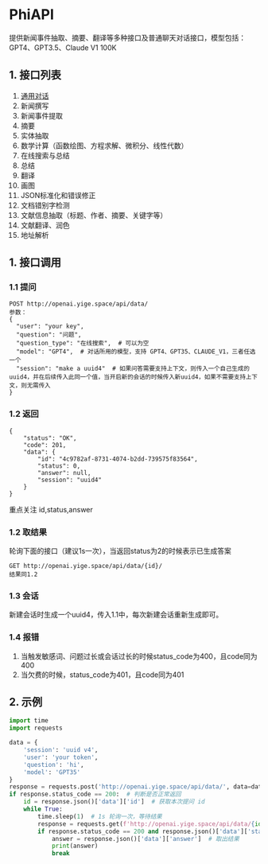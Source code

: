 # PhiAPI
提供新闻事件抽取、摘要、翻译等多种接口及普通聊天对话接口，模型包括：GPT4、GPT3.5、Claude V1 100K

## 1. 接口列表
1. [通用对话](#11-提问)
2. 新闻撰写
3. 新闻事件提取
4. 摘要
5. 实体抽取
6. 数学计算（函数绘图、方程求解、微积分、线性代数）
7. 在线搜索与总结
8. 总结
9. 翻译
10. 画图
11. JSON标准化和错误修正
12. 文档错别字检测
13. 文献信息抽取（标题、作者、摘要、关键字等）
14. 文献翻译、润色
15. 地址解析

## 1. 接口调用
### 1.1 提问
```
POST http://openai.yige.space/api/data/
参数：
{
  "user": "your key",
  "question": "问题",
  "question_type": "在线搜索",  # 可以为空
  "model": "GPT4",  # 对话所用的模型，支持 GPT4、GPT35、CLAUDE_V1，三者任选一个
  "session": "make a uuid4"  # 如果问答需要支持上下文，则传入一个自己生成的uuid4，并在后续传入此同一个值，当开启新的会话的时候传入新uuid4，如果不需要支持上下文，则无需传入
}
```
### 1.2 返回
```
{
    "status": "OK",
    "code": 201,
    "data": {
        "id": "4c9782af-8731-4074-b2dd-739575f83564",
        "status": 0,
        "answer": null,
        "session": "uuid4"
    }
}
```
重点关注 id,status,answer

### 1.2 取结果
轮询下面的接口（建议1s一次），当返回status为2的时候表示已生成答案
```
GET http://openai.yige.space/api/data/{id}/
结果同1.2
```

### 1.3 会话
新建会话时生成一个uuid4，传入1.1中，每次新建会话重新生成即可。

### 1.4 报错
1. 当触发敏感词、问题过长或会话过长的时候status_code为400，且code同为400
2. 当欠费的时候，status_code为401，且code同为401

## 2. 示例
```python
import time
import requests

data = {
    'session': 'uuid v4',
    'user': 'your token',
    'question': 'hi',
    'model': 'GPT35'
}
response = requests.post('http://openai.yige.space/api/data/', data=data)  # 提问
if response.status_code == 200:  # 判断是否正常返回
    id = response.json()['data']['id']  # 获取本次提问 id
    while True:
        time.sleep(1)  # 1s 轮询一次，等待结果
        response = requests.get(f'http://openai.yige.space/api/data/{id}/')  # 查询结果
        if response.status_code == 200 and response.json()['data']['status'] == 2:  # 正常处理完毕
            answer = response.json()['data']['answer']  # 取出结果
            print(answer)
            break
```
